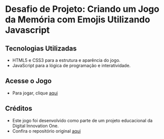 # Desafio de Projeto: Criando um Jogo da Memória com Emojis Utilizando Javascript
## Tecnologias Utilizadas
- HTML5 e CSS3 para a estrutura e aparência do jogo.
- JavaScript para a lógica de programação e interatividade.

## Acesse o Jogo
- Para jogar, clique [aqui](https://hsoaresbianca.github.io/jogoDaMemoria/)
## Créditos
- Este jogo foi desenvolvido como parte de um projeto educacional da Digital Innovation One.
- Confira o repositório original [aqui](https://github.com/digitalinnovationone/js-emoji-memory-game) 
